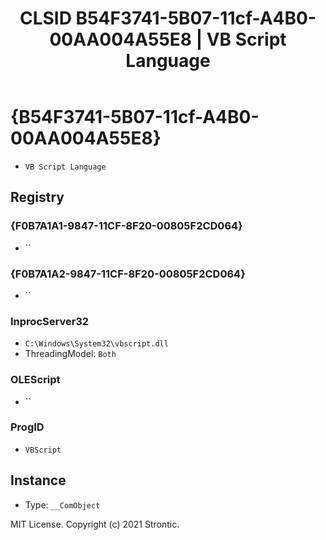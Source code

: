 ﻿---
title: "CLSID B54F3741-5B07-11cf-A4B0-00AA004A55E8 | VB Script Language"
excerpt: What is COM-Object CLSID B54F3741-5B07-11cf-A4B0-00AA004A55E8?
---

# {B54F3741-5B07-11cf-A4B0-00AA004A55E8}

* `VB Script Language`

## Registry


### {F0B7A1A1-9847-11CF-8F20-00805F2CD064}

* ``

### {F0B7A1A2-9847-11CF-8F20-00805F2CD064}

* ``

### InprocServer32

* `C:\Windows\System32\vbscript.dll`
* ThreadingModel: `Both`

### OLEScript

* ``

### ProgID

* `VBScript`

## Instance

* Type: `__ComObject`

MIT License. Copyright (c) 2021 Strontic.


